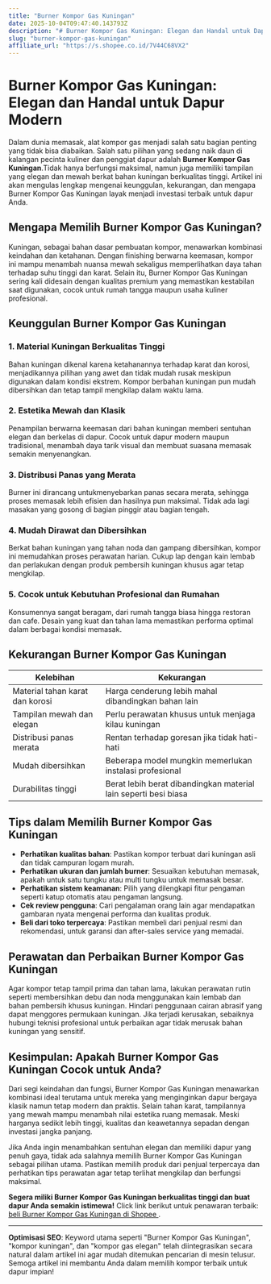 ```yaml
---
title: "Burner Kompor Gas Kuningan"
date: 2025-10-04T09:47:40.143793Z
description: "# Burner Kompor Gas Kuningan: Elegan dan Handal untuk Dapur Modern..."
slug: "burner-kompor-gas-kuningan"
affiliate_url: "https://s.shopee.co.id/7V44C68VX2"
---
```

# Burner Kompor Gas Kuningan: Elegan dan Handal untuk Dapur Modern

Dalam dunia memasak, alat kompor gas menjadi salah satu bagian penting yang tidak bisa diabaikan. Salah satu pilihan yang sedang naik daun di kalangan pecinta kuliner dan penggiat dapur adalah **Burner Kompor Gas Kuningan**.Tidak hanya berfungsi maksimal, namun juga memiliki tampilan yang elegan dan mewah berkat bahan kuningan berkualitas tinggi. Artikel ini akan mengulas lengkap mengenai keunggulan, kekurangan, dan mengapa Burner Kompor Gas Kuningan layak menjadi investasi terbaik untuk dapur Anda.

## Mengapa Memilih Burner Kompor Gas Kuningan?

Kuningan, sebagai bahan dasar pembuatan kompor, menawarkan kombinasi keindahan dan ketahanan. Dengan finishing berwarna keemasan, kompor ini mampu menambah nuansa mewah sekaligus memperlihatkan daya tahan terhadap suhu tinggi dan karat. Selain itu, Burner Kompor Gas Kuningan sering kali didesain dengan kualitas premium yang memastikan kestabilan saat digunakan, cocok untuk rumah tangga maupun usaha kuliner profesional.

## Keunggulan Burner Kompor Gas Kuningan

### 1. Material Kuningan Berkualitas Tinggi
Bahan kuningan dikenal karena ketahanannya terhadap karat dan korosi, menjadikannya pilihan yang awet dan tidak mudah rusak meskipun digunakan dalam kondisi ekstrem. Kompor berbahan kuningan pun mudah dibersihkan dan tetap tampil mengkilap dalam waktu lama.

### 2. Estetika Mewah dan Klasik
Penampilan berwarna keemasan dari bahan kuningan memberi sentuhan elegan dan berkelas di dapur. Cocok untuk dapur modern maupun tradisional, menambah daya tarik visual dan membuat suasana memasak semakin menyenangkan.

### 3. Distribusi Panas yang Merata
Burner ini dirancang untukmenyebarkan panas secara merata, sehingga proses memasak lebih efisien dan hasilnya pun maksimal. Tidak ada lagi masakan yang gosong di bagian pinggir atau bagian tengah.

### 4. Mudah Dirawat dan Dibersihkan
Berkat bahan kuningan yang tahan noda dan gampang dibersihkan, kompor ini memudahkan proses perawatan harian. Cukup lap dengan kain lembab dan perlakukan dengan produk pembersih kuningan khusus agar tetap mengkilap.

### 5. Cocok untuk Kebutuhan Profesional dan Rumahan
Konsumennya sangat beragam, dari rumah tangga biasa hingga restoran dan cafe. Desain yang kuat dan tahan lama memastikan performa optimal dalam berbagai kondisi memasak.

## Kekurangan Burner Kompor Gas Kuningan

| **Kelebihan** | **Kekurangan** |
|----------------|----------------|
| Material tahan karat dan korosi | Harga cenderung lebih mahal dibandingkan bahan lain |
| Tampilan mewah dan elegan | Perlu perawatan khusus untuk menjaga kilau kuningan |
| Distribusi panas merata | Rentan terhadap goresan jika tidak hati-hati |
| Mudah dibersihkan | Beberapa model mungkin memerlukan instalasi profesional |
| Durabilitas tinggi | Berat lebih berat dibandingkan material lain seperti besi biasa |

## Tips dalam Memilih Burner Kompor Gas Kuningan

- **Perhatikan kualitas bahan**: Pastikan kompor terbuat dari kuningan asli dan tidak campuran logam murah.
- **Perhatikan ukuran dan jumlah burner**: Sesuaikan kebutuhan memasak, apakah untuk satu tungku atau multi tungku untuk memasak besar.
- **Perhatikan sistem keamanan**: Pilih yang dilengkapi fitur pengaman seperti katup otomatis atau pengaman langsung.
- **Cek review pengguna**: Cari pengalaman orang lain agar mendapatkan gambaran nyata mengenai performa dan kualitas produk.
- **Beli dari toko terpercaya**: Pastikan membeli dari penjual resmi dan rekomendasi, untuk garansi dan after-sales service yang memadai.

## Perawatan dan Perbaikan Burner Kompor Gas Kuningan

Agar kompor tetap tampil prima dan tahan lama, lakukan perawatan rutin seperti membersihkan debu dan noda menggunakan kain lembab dan bahan pembersih khusus kuningan. Hindari penggunaan cairan abrasif yang dapat menggores permukaan kuningan. Jika terjadi kerusakan, sebaiknya hubungi teknisi profesional untuk perbaikan agar tidak merusak bahan kuningan yang sensitif.

## Kesimpulan: Apakah Burner Kompor Gas Kuningan Cocok untuk Anda?

Dari segi keindahan dan fungsi, Burner Kompor Gas Kuningan menawarkan kombinasi ideal terutama untuk mereka yang menginginkan dapur bergaya klasik namun tetap modern dan praktis. Selain tahan karat, tampilannya yang mewah mampu menambah nilai estetika ruang memasak. Meski harganya sedikit lebih tinggi, kualitas dan keawetannya sepadan dengan investasi jangka panjang.

Jika Anda ingin menambahkan sentuhan elegan dan memiliki dapur yang penuh gaya, tidak ada salahnya memilih Burner Kompor Gas Kuningan sebagai pilihan utama. Pastikan memilih produk dari penjual terpercaya dan perhatikan tips perawatan agar tetap terlihat mengkilap dan berfungsi maksimal.

**Segera miliki Burner Kompor Gas Kuningan berkualitas tinggi dan buat dapur Anda semakin istimewa!** Click link berikut untuk penawaran terbaik:  
[ beli Burner Kompor Gas Kuningan di Shopee ](https://s.shopee.co.id/7V44C68VX2).

---

**Optimisasi SEO**: Keyword utama seperti "Burner Kompor Gas Kuningan", "kompor kuningan", dan "kompor gas elegan" telah diintegrasikan secara natural dalam artikel ini agar mudah ditemukan pencarian di mesin telusur. Semoga artikel ini membantu Anda dalam memilih kompor terbaik untuk dapur impian!